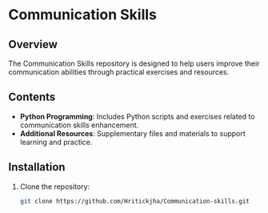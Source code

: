 # Communication Skills

## Overview
The Communication Skills repository is designed to help users improve their communication abilities through practical exercises and resources.

## Contents
- **Python Programming**: Includes Python scripts and exercises related to communication skills enhancement.
- **Additional Resources**: Supplementary files and materials to support learning and practice.

## Installation
1. Clone the repository:
   ```bash
   git clone https://github.com/Hritickjha/Communication-skills.git
